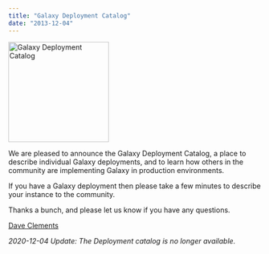 ```yaml
---
title: "Galaxy Deployment Catalog"
date: "2013-12-04"
---
```

<div class='right'><img src="/images/logos/GalaxyDeploymentCatalog200.png" alt="Galaxy Deployment Catalog" width="200" /></a></div> 

We are pleased to announce the Galaxy Deployment Catalog, a place to describe individual Galaxy deployments, and to learn how others in the community are implementing Galaxy in production environments.

If you have a Galaxy deployment then please take a few minutes to describe your instance to the community.

Thanks a bunch, and please let us know if you have any questions.

[Dave Clements](/people/dave-clements/)

*2020-12-04 Update: The Deployment catalog is no longer available.*
